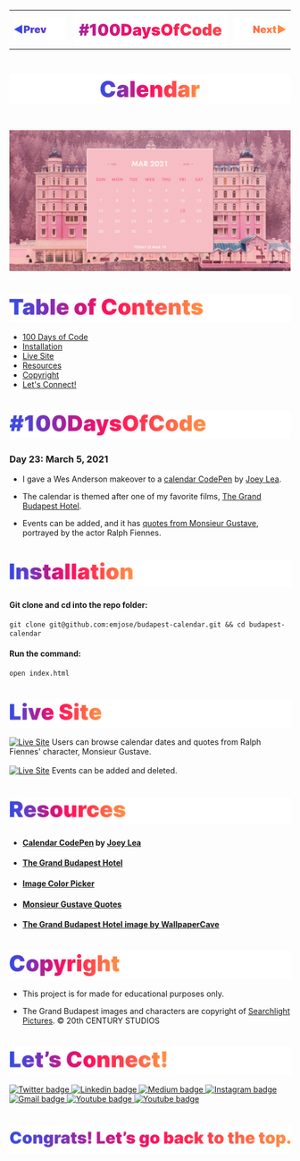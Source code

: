<p id="header"><p>

<table><tr>
<td> <a href="https://github.com/emjose/toast-notifications/#header"><img src="Assets/header-left.png" alt="previous" style="width: 200px;"/></a> </td>
<td> <a href="https://github.com/emjose/one-hundred/#header"><img src="Assets/header-center.png" alt="100 days of code" style="width: 580px;"/></a> </td>
<td> <a href="https://github.com/emjose/mousetrail-particle1/#header"><img src="Assets/header-right.png" alt="next" style="width: 200px;"/></a> </td>
</tr></table>

<br>

<p id="project-title"><p>

<a href=#table-of-contents>![Calendar](Assets/inter-023-calendar.png)</a> 

<br>

<a href="https://emjose.github.io/budapest-calendar/">![Calendar](Assets/preview-023-calendar.png)</a> 

#

<p id="table-of-contents"><p>

<a href=#table-of-contents>![Table of Contents](Assets/inter-toc.png)</a>  

- [100 Days of Code](#100days)
- [Installation](#installation) 
- [Live Site](#live-site)
- [Resources](#resources)
- [Copyright](#copyright)
- [Let's Connect!](#lets-connect) 

#

<p id="100days"><p>

<a href=#100days>![#100DaysOfCode](Assets/inter-100hash.png)</a>  

### Day 23: March 5, 2021
- I gave a Wes Anderson makeover to a <a href="https://codepen.io/ovdojoey/pen/GqRxYQ">calendar CodePen</a> by <a href="https://joeylea.com/">Joey Lea</a>.
  
- The calendar is themed after one of my favorite films, <a href="https://www.searchlightpictures.com/thegrandbudapesthotel/">The Grand Budapest Hotel</a>.
  
- Events can be added, and it has <a href="https://www.imdb.com/title/tt2278388/characters/nm0000146">quotes from Monsieur Gustave</a>, portrayed by the actor Ralph Fiennes.

#

<p id="installation"><p>

<a href=#installation>![Installation](Assets/inter-installation.png)</a>

#### Git clone and cd into the repo folder:
``` 
git clone git@github.com:emjose/budapest-calendar.git && cd budapest-calendar
```
#### Run the command:
```
open index.html
```

#

<p id="live-site"><p>

<a href="https://emjose.github.io/budapest-calendar/">![Live Site](Assets/inter-live-site.png)</a>  

<a href="https://emjose.github.io/budapest-calendar/">![Live Site](Assets/023-budapest-a.gif)</a>
Users can browse calendar dates and quotes from Ralph Fiennes' character, Monsieur Gustave.
<br>
<br>
<a href="https://emjose.github.io/budapest-calendar/">![Live Site](Assets/023-budapest-b.gif)</a>
Events can be added and deleted.

#

<p id="resources"><p>

<a href=#resources>![Resources](Assets/inter-resources.png)</a>  

- #### [Calendar CodePen](https://codepen.io/ovdojoey/pen/GqRxYQ) by [Joey Lea](https://joeylea.com/) 
  
- #### [The Grand Budapest Hotel](https://www.searchlightpictures.com/thegrandbudapesthotel/)
  
- #### [Image Color Picker](https://imagecolorpicker.com/en)

- #### [Monsieur Gustave Quotes](https://www.imdb.com/title/tt2278388/characters/nm0000146)

- #### [The Grand Budapest Hotel image by WallpaperCave](https://wallpapercave.com/the-grand-budapest-hotel-wallpapers)

#

<p id="copyright"><p>

<a href=#copyright>![Copyright](Assets/inter-copyright.png)</a>

- This project is for made for educational purposes only. 
  
- The Grand Budapest images and characters are copyright of <a href="https://www.searchlightpictures.com/">Searchlight Pictures</a>. © 20th CENTURY STUDIOS

#

<p id="lets-connect"><p>

<a href=#lets-connect>![Let's Connect!](Assets/inter-lets-connect.png)</a>

<p><a href="https://twitter.com/Emmanuel_Labor"><img src="https://img.shields.io/badge/twitter-%231DA1F2.svg?&style=for-the-badge&logo=twitter&logoColor=white" height=30 width=90 alt="Twitter badge"> <a href="https://www.linkedin.com/in/emmanuelpjose/"><img src="https://img.shields.io/badge/linkedin-%230064e7.svg?&style=for-the-badge&logo=linkedin&logoColor=white" height=30 width=90 alt="Linkedin badge"> <a href="https://emmanueljose.medium.com/"><img src="https://img.shields.io/badge/medium-%238700f5.svg?&style=for-the-badge&logo=medium&logoColor=white" height=30 width=90 alt="Medium badge"> <a href="https://www.instagram.com/emmanuel_jose/"><img src="https://img.shields.io/badge/instagram-%23ff0077.svg?&style=for-the-badge&logo=instagram&logoColor=white" height=30 width=90 alt="Instagram badge"> <a href="mailto:emjose@gmail.com"><img src="https://img.shields.io/badge/gmail-%23fd1745.svg?&style=for-the-badge&logo=gmail&logoColor=white" height=30 width=90 alt="Gmail badge"> <a href="https://www.youtube.com/channel/UCQdqFg-_J83jn9xJRd1W3tQ/videos"><img src="https://img.shields.io/badge/youtube-%23FF0000.svg?&style=for-the-badge&logo=youtube&logoColor=white" height=30 width=90 alt="Youtube badge"> <a href="https://github.com/emjose"><img src="https://img.shields.io/badge/github-%23ff8e44.svg?&style=for-the-badge&logo=github&logoColor=white" height=30 width=90 alt="Youtube badge"></p>

#

<a href=#header>![Back to Top](Assets/inter-congrats.png)</a>